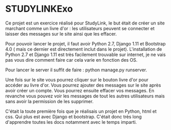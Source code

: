 # STUDYLINKExo

Ce projet est un exercice réalisé pour StudyLink, le but était de créer un site marchant comme un livre d'or : les utilisateurs peuvent se connecter et laisser des messages sur le site ainsi que les effacer.

Pour pouvoir lancer le projet, il faut avoir Python 2.7, Django 1.11 et Bootstrap 4.0 ( mais ce dernier est directement inclut dans le projet). L'installation de Python 2.7 et Django 1.11 est très facilement trouvable sur internet, je ne vais pas vous dire comment faire car cela varie en fonction des OS.

Pour lancer le server il suffit de faire : python manage.py runserver.

Une fois sur le site vous pourrez cliquer sur le bouton livre d'or pour accéder au livre d'or. Vous pourrez ajouter des messages sur le site après avoir créer un compte. Vous pourrez ensuite effacer vos messages. En revanche vous pouvez voir les messages de tout les autres utilisateurs mais sans avoir la permission de les supprimer.

C'était la toute première fois que je réalisais un projet en Python, html et css. Qui plus est avec Django et bootstrap. C'était donc très long d'apprendre toutes les docs notamment avec le temps imparti.


